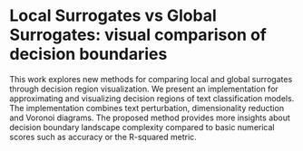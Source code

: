# Local Surrogates vs Global Surrogates: visual comparison of decision boundaries

This work explores new methods for comparing local and global surrogates through decision region visualization. We present an implementation for approximating and visualizing decision regions of text classification models. The implementation combines text perturbation, dimensionality reduction and Voronoi diagrams. The proposed method provides more insights about decision boundary landscape complexity compared to basic numerical scores such as accuracy or the R-squared metric.

